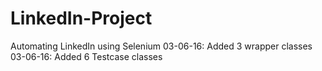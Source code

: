 # LinkedIn-Project
Automating LinkedIn using Selenium
03-06-16: Added 3 wrapper classes
03-06-16: Added 6 Testcase classes

